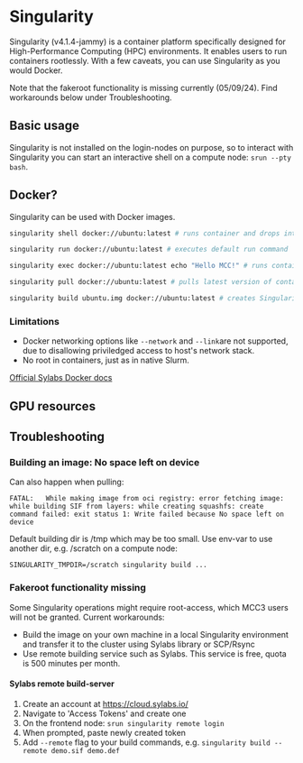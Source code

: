 # Singularity
Singularity (v4.1.4-jammy) is a container platform specifically designed for High-Performance Computing (HPC) environments. It enables users to run containers rootlessly.
With a few caveats, you can use Singularity as you would Docker.

Note that the fakeroot functionality is missing currently (05/09/24). Find workarounds below under Troubleshooting.

## Basic usage
Singularity is not installed on the login-nodes on purpose, so to interact with Singularity you can start an interactive shell on a compute node: `srun --pty bash`.


## Docker?
Singularity can be used with Docker images.

```sh
singularity shell docker://ubuntu:latest # runs container and drops into interactive shell

singularity run docker://ubuntu:latest # executes default run command

singularity exec docker://ubuntu:latest echo "Hello MCC!" # runs container and executes command 'echo "hello MCC!"'

singularity pull docker://ubuntu:latest # pulls latest version of container and converts into .sif image for local use

singularity build ubuntu.img docker://ubuntu:latest # creates Singularity image from latest docker container version
```

### Limitations
- Docker networking options like `--network` and `--link`are not supported, due to disallowing priviledged access to host's network stack. 
- No root in containers, just as in native Slurm.

[Official Sylabs Docker docs](https://docs.sylabs.io/guides/2.6/user-guide/singularity_and_docker.html)

## GPU resources


## Troubleshooting
### Building an image: No space left on device 
Can also happen when pulling:
```
FATAL:   While making image from oci registry: error fetching image: while building SIF from layers: while creating squashfs: create command failed: exit status 1: Write failed because No space left on device
```

Default building dir is /tmp which may be too small. Use env-var to use another dir, e.g. /scratch on a compute node:
```
SINGULARITY_TMPDIR=/scratch singularity build ...
```

### Fakeroot functionality missing
Some Singularity operations might require root-access, which MCC3 users will not be granted. Current workarounds:

- Build the image on your own machine in a local Singularity environment and transfer it to the cluster using Sylabs library or SCP/Rsync
- Use remote building service such as Sylabs. This service is free, quota is 500 minutes per month.

#### Sylabs remote build-server
1. Create an account at https://cloud.sylabs.io/ 
1. Navigate to 'Access Tokens' and create one
1. On the frontend node: `srun singularity remote login`
1. When prompted, paste newly created token
1. Add `--remote` flag to your build commands, e.g. `singularity build --remote demo.sif demo.def`
